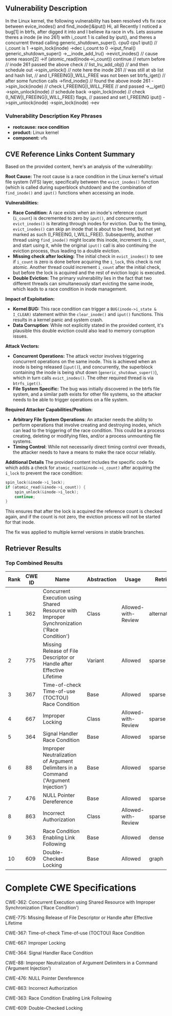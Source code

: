 ## Vulnerability Description
In the Linux kernel, the following vulnerability has been resolved vfs fix race between evice_inodes() and find_inode()&iput() Hi, all Recently I noticed a bug[1] in btrfs, after digged it into and I believe ita race in vfs. Lets assume theres a inode (ie ino 261) with i_count 1 is called by iput(), and theres a concurrent thread calling generic_shutdown_super(). cpu0 cpu1 iput() // i_count is 1 ->spin_lock(inode) ->dec i_count to 0 ->iput_final() generic_shutdown_super() ->__inode_add_lru() ->evict_inodes() // cause some reason[2] ->if (atomic_read(inode->i_count)) continue // return before // inode 261 passed the above check // list_lru_add_obj() // and then schedule out ->spin_unlock() // note here the inode 261 // was still at sb list and hash list, // and I_FREEING|I_WILL_FREE was not been set btrfs_iget() // after some function calls ->find_inode() // found the above inode 261 ->spin_lock(inode) // check I_FREEING|I_WILL_FREE // and passed ->__iget() ->spin_unlock(inode) // schedule back ->spin_lock(inode) // check (I_NEW|I_FREEING|I_WILL_FREE) flags, // passed and set I_FREEING iput() ->spin_unlock(inode) ->spin_lock(inode) ->ev

### Vulnerability Description Key Phrases
- **rootcause:** **race condition**
- **product:** Linux kernel
- **component:** vfs

## CVE Reference Links Content Summary
Based on the provided content, here's an analysis of the vulnerability:

**Root Cause:**
The root cause is a race condition in the Linux kernel's virtual file system (VFS) layer, specifically between the `evict_inodes()` function (which is called during superblock shutdown) and the combination of `find_inode()` and `iput()` functions when accessing an inode.

**Vulnerabilities:**

*   **Race Condition:** A race exists when an inode's reference count (`i_count`) is decremented to zero by `iput()`, and concurrently, `evict_inodes()` is iterating through inodes for eviction. Due to the timing, `evict_inodes()` can skip an inode that is about to be freed, but not yet marked as such (I_FREEING, I_WILL_FREE). Subsequently, another thread using `find_inode()` might locate this inode, increment its `i_count`, and start using it, while the original `iput()` call is also continuing the eviction process, thus leading to a double eviction.
*  **Missing check after locking:**  The initial check in `evict_inodes()` to see if `i_count` is zero is done before acquiring the `i_lock`, this check is not atomic. Another thread could increment `i_count` after the initial check, but before the lock is acquired and the rest of eviction logic is executed.
*   **Double Eviction:** The primary vulnerability lies in the fact that two different threads can simultaneously start evicting the same inode, which leads to a race condition in inode management.

**Impact of Exploitation:**

*   **Kernel BUG:** This race condition can trigger a `BUG(inode->i_state & I_CLEAR)` statement within the `clear_inode()` and `iput()` functions. This results in a kernel panic and system crash.
*   **Data Corruption**:  While not explicitly stated in the provided content, it's plausible this double eviction could also lead to memory corruption issues.

**Attack Vectors:**

*   **Concurrent Operations:** The attack vector involves triggering concurrent operations on the same inode. This is achieved when an inode is being released (`iput()`), and concurrently, the superblock containing the inode is being shut down (`generic_shutdown_super()`), which in turn calls `evict_inodes()`.  The other required thread is via `btrfs_iget()`.
*   **File System Specific:** The bug was initially discovered in the btrfs file system, and a similar path exists for other file systems, so the attacker needs to be able to trigger operations on a file system.

**Required Attacker Capabilities/Position:**

*   **Arbitrary File System Operations**: An attacker needs the ability to perform operations that involve creating and destroying inodes, which can lead to the triggering of the race condition.  This could be a process creating, deleting or modifying files, and/or a process unmounting file systems.
*   **Timing Control**: While not necessarily direct timing control over threads, the attacker needs to have a means to make the race occur reliably.

**Additional Details**
The provided content includes the specific code fix which adds a check for  `atomic_read(&inode->i_count)` after acquiring the `i_lock` to prevent the race condition:
```c
spin_lock(&inode->i_lock);
if (atomic_read(&inode->i_count)) {
    spin_unlock(&inode->i_lock);
    continue;
}
```
This ensures that after the lock is acquired the reference count is checked again, and if the count is not zero, the eviction process will not be started for that inode.

The fix was applied to multiple kernel versions in stable branches.

## Retriever Results

### Top Combined Results

| Rank | CWE ID | Name | Abstraction | Usage  | Retrievers | Individual Scores |
|------|--------|------|-------------|-------|------------|-------------------|
| 1 | 362 | Concurrent Execution using Shared Resource with Improper Synchronization ('Race Condition') | Class | Allowed-with-Review | alternate_terms | 1.000 |
| 2 | 775 | Missing Release of File Descriptor or Handle after Effective Lifetime | Variant | Allowed | sparse | 0.699 |
| 3 | 367 | Time-of-check Time-of-use (TOCTOU) Race Condition | Base | Allowed | sparse | 0.532 |
| 4 | 667 | Improper Locking | Class | Allowed-with-Review | sparse | 0.503 |
| 5 | 364 | Signal Handler Race Condition | Base | Allowed | sparse | 0.481 |
| 6 | 88 | Improper Neutralization of Argument Delimiters in a Command ('Argument Injection') | Base | Allowed | sparse | 0.473 |
| 7 | 476 | NULL Pointer Dereference | Base | Allowed | sparse | 0.466 |
| 8 | 863 | Incorrect Authorization | Class | Allowed-with-Review | sparse | 0.461 |
| 9 | 363 | Race Condition Enabling Link Following | Base | Allowed | dense | 0.470 |
| 10 | 609 | Double-Checked Locking | Base | Allowed | graph | 0.003 |



# Complete CWE Specifications

CWE-362: Concurrent Execution using Shared Resource with Improper Synchronization ('Race Condition')

CWE-775: Missing Release of File Descriptor or Handle after Effective Lifetime

CWE-367: Time-of-check Time-of-use (TOCTOU) Race Condition

CWE-667: Improper Locking

CWE-364: Signal Handler Race Condition

CWE-88: Improper Neutralization of Argument Delimiters in a Command ('Argument Injection')

CWE-476: NULL Pointer Dereference

CWE-863: Incorrect Authorization

CWE-363: Race Condition Enabling Link Following

CWE-609: Double-Checked Locking